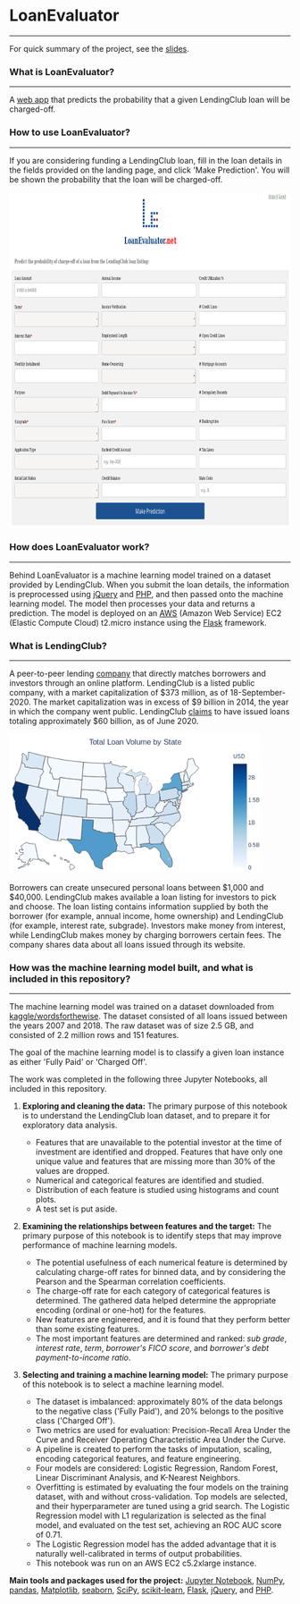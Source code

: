 # LoanEvaluator
---

For quick summary of the project, see the 
[slides](slides.pdf).

### What is LoanEvaluator?
---

A 
[web app](http://www.loanevaluator.net) 
that predicts the probability 
that a given LendingClub loan will be charged-off.


### How to use LoanEvaluator?
---

If you are considering funding a LendingClub loan, fill in the
loan details in the fields provided on the landing page, and click
'Make Prediction'. You will be shown the probability that 
the loan will be charged-off.

<img src='images/landing_page.png' width='900px' height='600px'>


### How does LoanEvaluator work?
---

Behind LoanEvaluator is a machine learning model trained on a dataset 
provided by LendingClub. When you submit the loan details, the information
is preprocessed using 
[jQuery](http://jquery.com)
and 
[PHP](http://www.php.net),
and then passed onto the machine learning model. The model then processes your
data and returns a prediction. The model is deployed on an 
[AWS](http://aws.amazon.com)
(Amazon Web Service) EC2 (Elastic Compute Cloud) t2.micro instance using the 
[Flask](http://palletsprojects.com/p/flask)
framework. 


### What is LendingClub?
---

A peer-to-peer lending 
[company](http://www.lendingclub.com) 
that directly matches borrowers and investors through an online platform. 
LendingClub is a listed public company, with a market capitalization of $373 
million, as of 18-September-2020. The market capitalization was in excess of 
$9 billion in 2014, the year in which the company went public. LendingClub 
[claims](http://www.lendingclub.com/info/statistics.action) 
to have issued loans totaling approximately $60 billion, as of June 2020.

<img src='images/loan_map.png' width='450px' height='250px'>

Borrowers can create unsecured personal loans between $1,000 and $40,000.
LendingClub makes available a loan listing for investors to
pick and choose. The loan listing contains information supplied
by both the borrower (for example, annual income, home ownership) and 
LendingClub (for example, interest rate, subgrade). Investors make money 
from interest, while LendingClub makes money by charging borrowers 
certain fees. The company shares data about all loans issued through its 
website.


### How was the machine learning model built, and what is included in this repository?
---

The machine learning model was trained on a dataset downloaded from 
[kaggle/wordsforthewise](http://www.kaggle.com/wordsforthewise/lending-club).
The dataset consisted of all loans issued between the years 2007 and 2018. 
The raw dataset was of size 2.5 GB, and consisted of 2.2 million rows and 
151 features. 

The goal of the machine learning model is to classify 
a given loan instance as either 'Fully Paid' or 'Charged Off'.

The work was completed in the following three Jupyter Notebooks, all
included in this repository.

1. **Exploring and cleaning the data:**
The primary purpose of this notebook is to understand the LendingClub loan 
dataset, and to prepare it for exploratory data analysis. 
    - Features that are unavailable to the potential investor at the time of 
investment are identified and dropped. Features that have only 
one unique value and features that are missing more than 30% of the values 
are dropped.
    - Numerical and categorical features are identified and studied. 
    - Distribution of each feature is studied using histograms and 
count plots.
    - A test set is put aside.

2. **Examining the relationships between features and the target:**
The primary purpose of this notebook is to identify steps that may improve 
performance of machine learning models.
    - The potential usefulness of each numerical feature is determined 
by calculating charge-off rates for binned data, and by considering the Pearson 
and the Spearman correlation coefficients.
    - The charge-off rate for each category of categorical features
is determined. The gathered data helped determine the appropriate encoding 
(ordinal or one-hot) for the features.
    - New features are engineered, and it is found that they perform
better than some existing features.
    - The most important features are determined and ranked: *sub grade*, 
*interest rate*, *term*, *borrower's FICO score*, and 
*borrower's debt payment-to-income ratio*.

3. **Selecting and training a machine learning model:**
The primary purpose of this notebook is to select a machine learning model. 
    - The dataset is imbalanced: approximately 80% of the data belongs 
to the negative class ('Fully Paid'), and 20% belongs to the positive class 
('Charged Off'). 
    - Two metrics are used for evaluation:
Precision-Recall Area Under the Curve and Receiver Operating 
Characteristic Area Under the Curve. 
    - A pipeline is created to perform the tasks of imputation, scaling,
encoding categorical features, and feature engineering.
    - Four models are considered: Logistic Regression, Random Forest, 
Linear Discriminant Analysis, and K-Nearest Neighbors. 
    - Overfitting is estimated
by evaluating the four models on the training dataset, with and without 
cross-validation. Top models are selected, and their hyperparameter are
tuned using a grid search. The Logistic Regression model with 
L1 regularization is selected as the final model, and evaluated on the 
test set, achieving an ROC AUC score of 0.71.
    - The Logistic Regression model has the added advantage that it is 
naturally well-calibrated in terms of output probabilities.
    - This notebook was run on an AWS EC2 c5.2xlarge instance.

**Main tools and packages used for the project:** 
[Jupyter Notebook](http://jupyter.org), 
[NumPy](http://numpy.org), 
[pandas](http://pandas.pydata.org), 
[Matplotlib](http://matplotlib.org), 
[seaborn](http://seaborn.pydata.org), 
[SciPy](http://www.scipy.org),
[scikit-learn](http://scikit-learn.org),
[Flask](http://palletsprojects.com/p/flask),
[jQuery](http://jquery.com), 
and 
[PHP](http://www.php.net).
